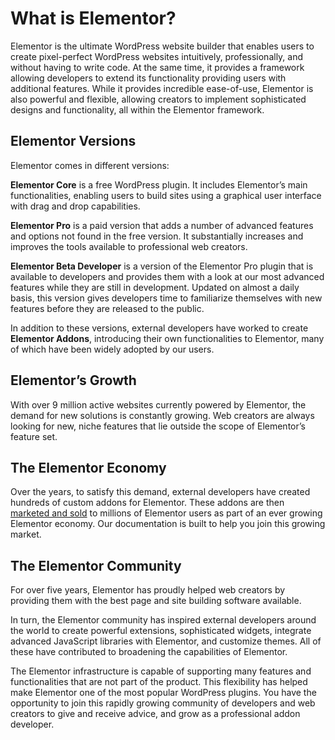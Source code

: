# What is Elementor?

Elementor is the ultimate WordPress website builder that enables users to create pixel-perfect WordPress websites intuitively, professionally, and without having to write code. At the same time, it provides a framework allowing developers to extend its functionality providing users with additional features.  While it provides incredible ease-of-use, Elementor is also powerful and flexible, allowing creators to implement sophisticated designs and functionality, all within the Elementor framework.

## Elementor Versions

Elementor comes in different versions:

**Elementor Core** is a free WordPress plugin. It includes Elementor’s main functionalities, enabling users to build sites using a graphical user interface with drag and drop capabilities.

**Elementor Pro** is a paid version that adds a number of advanced features and options not found in the free version. It substantially increases and improves the tools available to professional web creators.

**Elementor Beta Developer** is a version of the Elementor Pro plugin that is available to developers and provides them with a look at our most advanced features while they are still in development. Updated on almost a daily basis, this version gives developers time to familiarize themselves with new features before they are released to the public.

In addition to these versions, external developers have worked to create **Elementor Addons**, introducing their own functionalities to Elementor, many of which have been widely adopted by our users.

## Elementor’s Growth

With over 9 million active websites currently powered by Elementor, the demand for new solutions is constantly growing. Web creators are always looking for new, niche features that lie outside the scope of Elementor’s feature set.

## The Elementor Economy

Over the years, to satisfy this demand, external developers have created hundreds of custom addons for Elementor. These addons are then [marketed and sold](https://elementor.com/addons/) to millions of Elementor users as part of an ever growing Elementor economy. Our documentation is built to help you join this growing market.

## The Elementor Community

For over five years, Elementor has proudly helped web creators by providing them with the best page and site building software available.

In turn, the Elementor community has inspired external developers around the world to create powerful extensions, sophisticated widgets, integrate advanced JavaScript libraries with Elementor, and customize themes. All of these have contributed to broadening the capabilities of Elementor.

The Elementor infrastructure is capable of supporting many features and functionalities that are not part of the product. This flexibility has helped make Elementor one of the most popular WordPress plugins. You have the opportunity to join this rapidly growing community of developers and web creators to give and receive advice, and grow as a professional addon developer.
